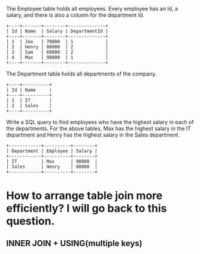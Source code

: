 The Employee table holds all employees. Every employee has an Id, a salary, and there is also a column for the department Id.

	+----+-------+--------+--------------+
	| Id | Name  | Salary | DepartmentId |
	+----+-------+--------+--------------+
	| 1  | Joe   | 70000  | 1            |
	| 2  | Henry | 80000  | 2            |
	| 3  | Sam   | 60000  | 2            |
	| 4  | Max   | 90000  | 1            |
	+----+-------+--------+--------------+
The Department table holds all departments of the company.

	+----+----------+
	| Id | Name     |
	+----+----------+
	| 1  | IT       |
	| 2  | Sales    |
	+----+----------+
Write a SQL query to find employees who have the highest salary in each of the departments. For the above tables, Max has the highest salary in the IT department and Henry has the highest salary in the Sales department.

	+------------+----------+--------+
	| Department | Employee | Salary |
	+------------+----------+--------+
	| IT         | Max      | 90000  |
	| Sales      | Henry    | 80000  |
	+------------+----------+--------+

# How to arrange table join more efficiently? I will go back to this question.

## INNER JOIN + USING(multiple keys)